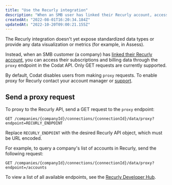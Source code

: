 ```yaml
---
title: "Use the Recurly integration"
description: "When an SMB user has linked their Recurly account, access their subscriptions and billing data by making proxy requests to the Recurly API"
createdAt: "2022-08-01T16:20:34.184Z"
updatedAt: "2022-10-20T09:00:21.155Z"
---
```


The Recurly integration doesn't yet expose standardized data types or provide any data visualization or metrics (for example, in Assess).

Instead, when an SMB customer (a company) has [linked their Recurly account](/integrations/commerce/recurly/commerce-recurly-setup#smb-customer-authenticate-and-connect-your-commerce-data), you can access their subscriptions and billing data through the `proxy` endpoint in the Codat API. Only GET requests are currently supported.

By default, Codat disables users from making `proxy` requests. To enable proxy for Recurly contact your account manager or [support](mailto:support@codat.io).

## Send a proxy request

To proxy to the Recurly API, send a GET request to the `proxy` endpoint:

```
GET /companies/{companyId}/connections/{connectionId}/data/proxy?endpoint=RECURLY_ENDPOINT
```

Replace `RECURLY_ENDPOINT` with the desired Recurly API object, which must be URL encoded.

For example, to query a company's list of accounts in Recurly, send the following request:

```
GET /companies/{companyId}/connections/{connectionId}/data/proxy?endpoint=/accounts
```

To view a list of all available endpoints, see the <a className="external" href="https://developers.recurly.com/api/v2021-02-25/index.html" target="_blank">Recurly Developer Hub</a>.